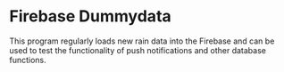# Firebase Dummydata
This program regularly loads new rain data into the Firebase and can be used 
to test the functionality of push notifications and other database functions. 
